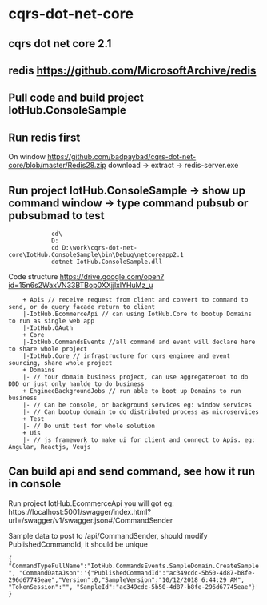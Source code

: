 # cqrs-dot-net-core
## cqrs dot net core 2.1
## redis https://github.com/MicrosoftArchive/redis

## Pull code and build project IotHub.ConsoleSample
## Run redis first 
On window https://github.com/badpaybad/cqrs-dot-net-core/blob/master/Redis28.zip download -> extract -> redis-server.exe
## Run project IotHub.ConsoleSample -> show up command window -> type command pubsub or pubsubmad to test
				cd\
				D:
				cd D:\work\cqrs-dot-net-core\IotHub.ConsoleSample\bin\Debug\netcoreapp2.1
				dotnet IotHub.ConsoleSample.dll

Code structure
https://drive.google.com/open?id=15n6s2WaxVN33BTBop0XXjjlxlYHuMz_u

        + Apis // receive request from client and convert to command to send, or do query facade return to client
        |-IotHub.EcommerceApi // can using IotHub.Core to bootup Domains to run as single web app
        |-IotHub.OAuth
        + Core
        |-IotHub.CommandsEvents //all command and event will declare here to share whole project
        |-IotHub.Core // infrastructure for cqrs enginee and event sourcing, share whole project
        + Domains
        |- // Your domain business project, can use aggregateroot to do DDD or just only hanlde to do business
        + EngineeBackgroundJobs // run able to boot up Domains to run business
        |- // Can be console, or background services eg: window services
        |- // Can bootup domain to do distributed process as microservices
        + Test
        |- // Do unit test for whole solution
        + Uis
        |- // js framework to make ui for client and connect to Apis. eg: Angular, Reactjs, Veujs

		
## Can build api and send command, see how it run in console
Run project IotHub.EcommerceApi you will got eg: https://localhost:5001/swagger/index.html?url=/swagger/v1/swagger.json#/CommandSender

Sample data to post to /api/CommandSender,  should modify PublishedCommandId, it should be unique

`
{
"CommandTypeFullName":"IotHub.CommandsEvents.SampleDomain.CreateSample",
"CommandDataJson":'{"PublishedCommandId":"ac349cdc-5b50-4d87-b8fe-296d67745eae","Version":0,"SampleVersion":"10/12/2018 6:44:29 AM", "TokenSession":"",
"SampleId":"ac349cdc-5b50-4d87-b8fe-296d67745eae"}'
}
`
